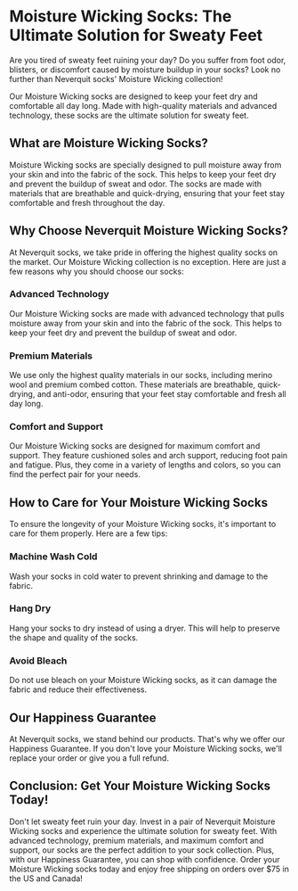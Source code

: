 # Moisture Wicking Socks: The Ultimate Solution for Sweaty Feet

Are you tired of sweaty feet ruining your day? Do you suffer from foot odor, blisters, or discomfort caused by moisture buildup in your socks? Look no further than Neverquit socks' Moisture Wicking collection!

Our Moisture Wicking socks are designed to keep your feet dry and comfortable all day long. Made with high-quality materials and advanced technology, these socks are the ultimate solution for sweaty feet.

## What are Moisture Wicking Socks?

Moisture Wicking socks are specially designed to pull moisture away from your skin and into the fabric of the sock. This helps to keep your feet dry and prevent the buildup of sweat and odor. The socks are made with materials that are breathable and quick-drying, ensuring that your feet stay comfortable and fresh throughout the day.

## Why Choose Neverquit Moisture Wicking Socks?

At Neverquit socks, we take pride in offering the highest quality socks on the market. Our Moisture Wicking collection is no exception. Here are just a few reasons why you should choose our socks:

### Advanced Technology

Our Moisture Wicking socks are made with advanced technology that pulls moisture away from your skin and into the fabric of the sock. This helps to keep your feet dry and prevent the buildup of sweat and odor.

### Premium Materials

We use only the highest quality materials in our socks, including merino wool and premium combed cotton. These materials are breathable, quick-drying, and anti-odor, ensuring that your feet stay comfortable and fresh all day long.

### Comfort and Support

Our Moisture Wicking socks are designed for maximum comfort and support. They feature cushioned soles and arch support, reducing foot pain and fatigue. Plus, they come in a variety of lengths and colors, so you can find the perfect pair for your needs.

## How to Care for Your Moisture Wicking Socks

To ensure the longevity of your Moisture Wicking socks, it's important to care for them properly. Here are a few tips:

### Machine Wash Cold

Wash your socks in cold water to prevent shrinking and damage to the fabric.

### Hang Dry

Hang your socks to dry instead of using a dryer. This will help to preserve the shape and quality of the socks.

### Avoid Bleach

Do not use bleach on your Moisture Wicking socks, as it can damage the fabric and reduce their effectiveness.

## Our Happiness Guarantee

At Neverquit socks, we stand behind our products. That's why we offer our Happiness Guarantee. If you don't love your Moisture Wicking socks, we'll replace your order or give you a full refund.

## Conclusion: Get Your Moisture Wicking Socks Today!

Don't let sweaty feet ruin your day. Invest in a pair of Neverquit Moisture Wicking socks and experience the ultimate solution for sweaty feet. With advanced technology, premium materials, and maximum comfort and support, our socks are the perfect addition to your sock collection. Plus, with our Happiness Guarantee, you can shop with confidence. Order your Moisture Wicking socks today and enjoy free shipping on orders over $75 in the US and Canada!
